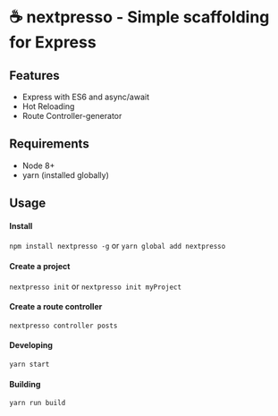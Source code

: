 # :coffee: nextpresso - Simple scaffolding for Express

## Features
* Express with ES6 and async/await
* Hot Reloading
* Route Controller-generator

## Requirements
* Node 8+
* yarn (installed globally)

## Usage

#### Install
```npm install nextpresso -g``` or ```yarn global add nextpresso```

#### Create a project
```nextpresso init``` or ```nextpresso init myProject```

#### Create a route controller
```nextpresso controller posts```

#### Developing
```yarn start```

#### Building
```yarn run build```